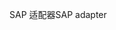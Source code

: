 <span data-ttu-id="c9ddb-101">SAP 适配器</span><span class="sxs-lookup"><span data-stu-id="c9ddb-101">SAP adapter</span></span>